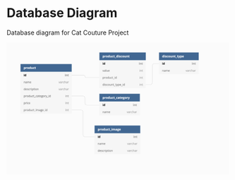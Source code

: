 # Database Diagram

<!-- TODO: Add database diagram -->

Database diagram for Cat Couture Project

![img](./Database-diagram-cat-couture.png)
